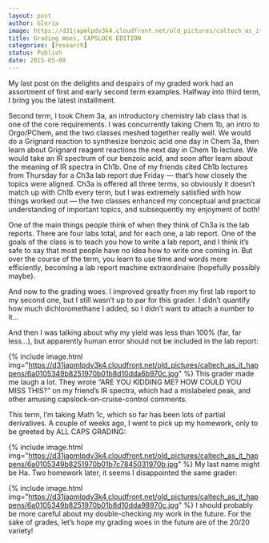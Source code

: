 ```yaml
---
layout: post
author: Gloria
image: https://d31japmlpdv3k4.cloudfront.net/old_pictures/caltech_as_it_happens/6a0105349b8251970b01b7c7845011970b.jpg
title: Grading Woes, CAPSLOCK EDITION
categories: [research]
status: Publish
date: 2015-05-08
---
```



My last post on the delights and despairs of my graded work had an assortment of first and early second term examples. Halfway into third term, I bring you the latest installment.

Second term, I took Chem 3a, an introductory chemistry lab class that is one of the core requirements. I was concurrently taking Chem 1b, an intro to Orgo/PChem, and the two classes meshed together really well. We would do a Grignard reaction to synthesize benzoic acid one day in Chem 3a, then learn about Grignard reagent reactions the next day in Chem 1b lecture. We would take an IR spectrum of our benzoic acid, and soon after learn about the meaning of IR spectra in Ch1b. One of my friends cited Ch1b lectures from Thursday for a Ch3a lab report due Friday — that’s how closely the topics were aligned. Ch3a is offered all three terms, so obviously it doesn’t match up with Ch1b every term, but I was extremely satisfied with how things worked out — the two classes enhanced my conceptual and practical understanding of important topics, and subsequently my enjoyment of both!

One of the main things people think of when they think of Ch3a is the lab reports. There are four labs total, and for each one, a lab report. One of the goals of the class is to teach you how to write a lab report, and I think it’s safe to say that most people have no idea how to write one coming in. But over the course of the term, you learn to use time and words more efficiently, becoming a lab report machine extraordinaire (hopefully possibly maybe). 

And now to the grading woes. I improved greatly from my first lab report to my second one, but I still wasn’t up to par for this grader. I didn’t quantify how much dichloromethane I added, so I didn’t want to attach a number to it…

And then I was talking about why my yield was less than 100% (far, far less…), but apparently human error should not be included in the lab report:

{% include image.html img="https://d31japmlpdv3k4.cloudfront.net/old_pictures/caltech_as_it_happens/6a0105349b8251970b01b8d10dda6b970c.jpg" %}
This grader made me laugh a lot. They wrote “ARE YOU KIDDING ME? HOW COULD YOU MISS THIS?” on my friend’s IR spectra, which had a mislabeled peak, and other amusing capslock-on-cruise-control comments.

This term, I’m taking Math 1c, which so far has been lots of partial derivatives. A couple of weeks ago, I went to pick up my homework, only to be greeted by ALL CAPS GRADING:

{% include image.html img="https://d31japmlpdv3k4.cloudfront.net/old_pictures/caltech_as_it_happens/6a0105349b8251970b01b7c7845031970b.jpg" %}
My last name might be Ha. Two homework later, it seems I disappointed the same grader:

{% include image.html img="https://d31japmlpdv3k4.cloudfront.net/old_pictures/caltech_as_it_happens/6a0105349b8251970b01b8d10dda98970c.jpg" %}
I should probably be more careful about my double-checking my work in the future. For the sake of grades, let’s hope my grading woes in the future are of the 20/20 variety!

